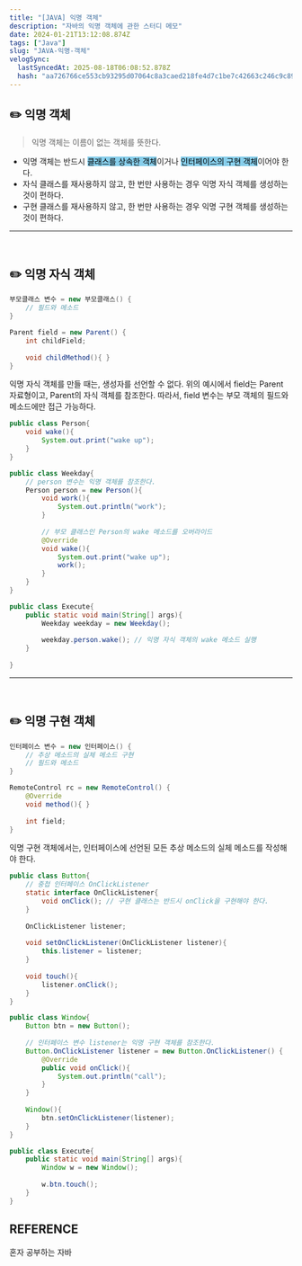 ```yaml
---
title: "[JAVA] 익명 객체"
description: "자바의 익명 객체에 관한 스터디 메모"
date: 2024-01-21T13:12:08.874Z
tags: ["Java"]
slug: "JAVA-익명-객체"
velogSync:
  lastSyncedAt: 2025-08-18T06:08:52.878Z
  hash: "aa726766ce553cb93295d07064c8a3caed218fe4d7c1be7c42663c246c9c891e"
---
```


## ✏️ 익명 객체
> 익명 객체는 이름이 없는 객체를 뜻한다.

- 익명 객체는 반드시 <span style = "background-color: skyblue; color: black">클래스를 상속한 객체</span>이거나 <span style = "background-color: skyblue; color: black">인터페이스의 구현 객체</span>이어야 한다.
- 자식 클래스를 재사용하지 않고, 한 번만 사용하는 경우 익명 자식 객체를 생성하는 것이 편하다.
- 구현 클래스를 재사용하지 않고, 한 번만 사용하는 경우 익명 구현 객체를 생성하는 것이 편하다.

---
<br>

## ✏️ 익명 자식 객체
```java
부모클래스 변수 = new 부모클래스() { 
	// 필드와 메소드
}

Parent field = new Parent() {
	int childField;
    
    void childMethod(){ }
}
```
익명 자식 객체를 만들 때는, 생성자를 선언할 수 없다.
위의 예시에서 field는 Parent 자료형이고, Parent의 자식 객체를 참조한다.
따라서, field 변수는 부모 객체의 필드와 메소드에만 접근 가능하다.

```java
public class Person{
	void wake(){
    	System.out.print("wake up");
    }
}
```

```java
public class Weekday{
	// person 변수는 익명 객체를 참조한다. 
	Person person = new Person(){
    	void work(){
        	System.out.println("work");
        }
        
        // 부모 클래스인 Person의 wake 메소드를 오버라이드
        @Override
        void wake(){
        	System.out.print("wake up");
            work();
        }
    }
}
```

```java
public class Execute{
	public static void main(String[] args){
    	Weekday weekday = new Weekday();
        
        weekday.person.wake(); // 익명 자식 객체의 wake 메소드 실행
    }
	
}
```
---
<br>

## ✏️ 익명 구현 객체
```java
인터페이스 변수 = new 인터페이스() { 
	// 추상 메소드의 실체 메소드 구현
	// 필드와 메소드
}

RemoteControl rc = new RemoteControl() {
	@Override
    void method(){ }
    
    int field;
}
```
익명 구현 객체에서는, 인터페이스에 선언된 모든 추상 메소드의 실체 메소드를 작성해야 한다.

```java
public class Button{
	// 중첩 인터페이스 OnClickListener
	static interface OnClickListener{
		void onClick(); // 구현 클래스는 반드시 onClick을 구현해야 한다.
	}
    
    OnClickListener listener;
    
    void setOnClickListener(OnClickListener listener){
    	this.listener = listener;
    }
    
    void touch(){
    	listener.onClick();
    }
}
```
```java
public class Window{
	Button btn = new Button();
 	
    // 인터페이스 변수 listener는 익명 구현 객체를 참조한다.
    Button.OnClickListener listener = new Button.OnClickListener() {
    	@Override
        public void onClick(){
        	System.out.println("call");
        }
    }
    
    Window(){
    	btn.setOnClickListener(listener);
    }
}
```
```java
public class Execute{
	public static void main(String[] args){
    	Window w = new Window();
        
        w.btn.touch();
    }
}
```



## REFERENCE
혼자 공부하는 자바
